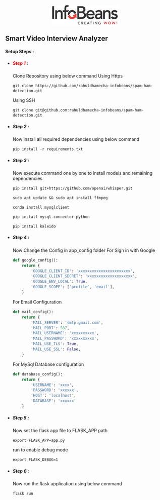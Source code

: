 <span style="width:100%;display:flex;justify-content:center;">![title](static/public/images/company_logo.jpg)</span>
## Smart Video Interview Analyzer

#### Setup Steps :

- ##### <span style="color:red">Step 1</span> : 
    Clone Repository using below command
    Using Https
    ```GIT
    git clone https://github.com/rahuldhamecha-infobeans/spam-ham-detection.git
    ```
    Using SSH
    ```GIT
    git clone git@github.com:rahuldhamecha-infobeans/spam-ham-detection.git
    ```
- ##### Step 2 : 
    Now install all required dependencies using below command
    ```shell
    pip install -r requirements.txt
    ```
- ##### Step 3 : 
    Now execute  command one by one to install models and remaining dependencies
    ```shell
    pip install git+https://github.com/openai/whisper.git
    ```
    ```shell
    sudo apt update && sudo apt install ffmpeg
    ```
    ```shell
    conda install mysqlclient
    ```
    ```shell
    pip install mysql-connector-python
    ```
    ```shell
    pip install kaleido
    ```
- ##### Step 4 : 
    Now Change the Config in app_config folder 
    For Sign in with Google
    ```python
    def google_config():
        return {
            'GOOGLE_CLIENT_ID': 'xxxxxxxxxxxxxxxxxxxxxxx',
            'GOOGLE_CLIENT_SECRET': 'xxxxxxxxxxxxxxxxxxxx',
            'GOOGLE_ENV_LOCAL': True,
            'GOOGLE_SCOPE': ['profile', 'email'],
        }
    ```
    For Email Configuration
    ```python
    def mail_config():
        return {
            'MAIL_SERVER': 'smtp.gmail.com',
            'MAIL_PORT': 587,
            'MAIL_USERNAME': 'xxxxxxxxxx',
            'MAIL_PASSWORD': 'xxxxxxxxxx',
            'MAIL_USE_TLS': True,
            'MAIL_USE_SSL': False,
        }
    ```
    For MySql Database configuration
    ```python
    def database_config():
        return {
            'USERNAME': 'xxxx',
            'PASSWORD': 'xxxxxx',
            'HOST': 'localhost',
            'DATABASE': 'xxxxxx'
        }
    ```

- ##### Step 5 : 
    Now set the flask app file to FLASK_APP path
    ```shell
    export FLASK_APP=app.py
    ```
    run to enable debug mode
    ```shell
    export FLASK_DEBUG=1
    ```
- ##### Step 6 : 
    Now run the flask application using below command
    ```shell
    flask run
    ```

